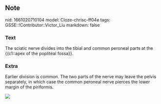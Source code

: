 ## Note
nid: 1661020710104
model: Cloze-chrisc-ff04e
tags: GSSE::!Contributor::Victor_Liu
markdown: false

### Text
The sciatic nerve divides into the tibial and common peroneal parts at the {{c1::apex of the popliteal fossa}}.

### Extra
Earlier division is common. The two parts of the nerve may leave
the pelvis separately, in which case the common peroneal nerve
pierces the lower margin of the piriformis.
<div><img src=
"paste-bf323c0cef9f2b3e3a053dd1b3431915d2a93db3.jpg"></div>

